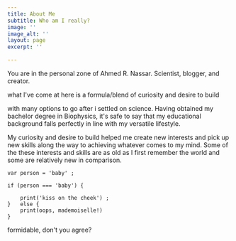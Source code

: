 ```yaml
---
title: About Me
subtitle: Who am I really?
image: ''
image_alt: ''
layout: page
excerpt: ''

---
```

You are in the personal zone of Ahmed R. Nassar. Scientist, blogger, and creator.

what I've come at here is a formula/blend of curiosity and desire to build

with many options to go after i settled on science. Having obtained my bachelor degree in Biophysics, it's safe to say that my educational background falls perfectly in line with my versatile lifestyle.

My curiosity and desire to build helped me create new interests and pick up new skills along the way to achieving whatever comes to my mind. Some of the these interests and skills are as old as I first remember the world and some are relatively new in comparison.

    var person = 'baby' ;
    
    if (person === 'baby') {
       
        print('kiss on the cheek') ; 
    }   else {
        print(oops, mademoiselle!)
    }

formidable, don't you agree?